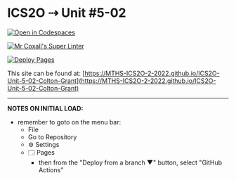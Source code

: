 # ICS2O ⇢ Unit #5-02

[![Open in Codespaces](https://classroom.github.com/assets/launch-codespace-7f7980b617ed060a017424585567c406b6ee15c891e84e1186181d67ecf80aa0.svg)](https://classroom.github.com/open-in-codespaces?assignment_repo_id=11009753)

[![Mr Coxall's Super Linter](https://github.com/MTHS-ICS2O-2-2022/ICS2O-Unit-5-02-Colton-Grant/workflows/Mr%20Coxall's%20Super%20Linter/badge.svg)](https://github.com/MTHS-ICS2O-2-2022/ICS2O-Unit-5-02-Colton-Grant/actions)

[![Deploy Pages](https://github.com/MTHS-ICS2O-2-2022/ICS2O-Unit-5-02-Colton-Grant/workflows/Deploy%20Pages/badge.svg)](https://github.com/MTHS-ICS2O-2-2022/ICS2O-Unit-5-02-Colton-Grant/actions)

This site can be found at: [https://MTHS-ICS2O-2-2022.github.io/ICS2O-Unit-5-02-Colton-Grant](https://MTHS-ICS2O-2-2022.github.io/ICS2O-Unit-5-02-Colton-Grant)

---

**NOTES ON INITIAL LOAD:**
- remember to goto on the menu bar:
  - File
  - Go to Repository
  - ⚙ Settings
  - 🗔 Pages
    - then from the "Deploy from a branch ▼" button, select "GitHub Actions"
